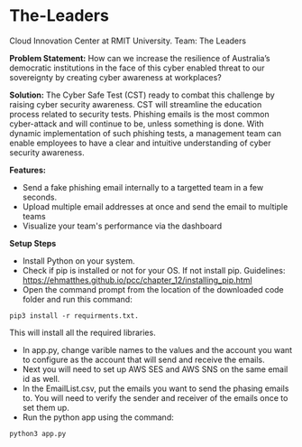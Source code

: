 # The-Leaders
Cloud Innovation Center at RMIT University. Team: The Leaders



**Problem Statement:**
	How can we increase the resilience of Australia’s democratic institutions in the face of this cyber enabled threat to our sovereignty by creating cyber awareness at workplaces?
 



**Solution:**
	The Cyber Safe Test (CST) ready to combat this challenge by raising cyber security awareness. CST will streamline the education process related to security tests. 
Phishing emails is the most common cyber-attack and will continue to be, unless something is done. With dynamic implementation of such phishing tests, a management team can enable employees to have a clear and intuitive understanding of cyber security awareness. 




**Features:**

   - Send a fake phishing email internally to a targetted team in a few seconds. 
   - Upload multiple email addresses at once and send the email to multiple teams
   - Visualize your team's performance via the dashboard



**Setup Steps**


- Install Python on your system.
- Check if pip is installed or not for your OS. If not install pip. Guidelines: https://ehmatthes.github.io/pcc/chapter_12/installing_pip.html
- Open the command prompt from the location of the downloaded code folder and run this command:
```
pip3 install -r requirments.txt.
```
This will install all the required libraries.
- In app.py, change varible names to the values and the account you want to configure as the account that will send and receive the emails.
- Next you will need to set up AWS SES and AWS SNS on the same email id as well.
- In the EmailList.csv, put the emails you want to send the phasing emails to. You will need to verify the sender and receiver of the emails once to set them up.
- Run the python app using the command:
```
python3 app.py
```
